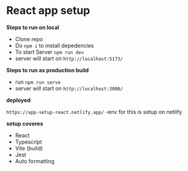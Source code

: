 # React app setup

**Steps to run on local**

- Clone repo
- Do `npm i` to install depedencies
- To start Server `npm run dev`
- server will start on `http://localhost:5173/`

**Steps to run as production build**

- run `npm run serve`
- server will start on `http://localhost:3000/`

**deployed**

`https://app-setup-react.netlify.app/`
-env for this is setup on netlify

**setup coveres**

- React
- Typescript
- Vite (build)
- Jest
- Auto formatting
